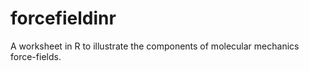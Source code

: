forcefieldinr
=============

A worksheet in R to illustrate the components of molecular mechanics force-fields.
